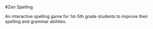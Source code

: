 #Zen Spelling

An interactive spelling game for 1st-5th grade students to improve their spelling and grammar abilities.